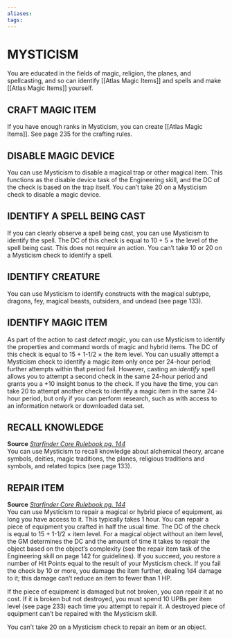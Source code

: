 ```yaml
---
aliases: 
tags: 
---
```

# MYSTICISM 
You are educated in the fields of magic, religion, the planes, and spellcasting, and so can identify [[Atlas Magic Items]] and spells and make [[Atlas Magic Items]] yourself.

## CRAFT MAGIC ITEM

If you have enough ranks in Mysticism, you can create [[Atlas Magic Items]]. See page 235 for the crafting rules.

## DISABLE MAGIC DEVICE

You can use Mysticism to disable a magical trap or other magical item. This functions as the disable device task of the Engineering skill, and the DC of the check is based on the trap itself. You can’t take 20 on a Mysticism check to disable a magic device.

## IDENTIFY A SPELL BEING CAST

If you can clearly observe a spell being cast, you can use Mysticism to identify the spell. The DC of this check is equal to 10 + 5 × the level of the spell being cast. This does not require an action. You can’t take 10 or 20 on a Mysticism check to identify a spell.

## IDENTIFY CREATURE

You can use Mysticism to identify constructs with the magical subtype, dragons, fey, magical beasts, outsiders, and undead (see page 133).

## IDENTIFY MAGIC ITEM

As part of the action to cast _detect magic_, you can use Mysticism to identify the properties and command words of magic and hybrid items. The DC of this check is equal to 15 + 1-1/2 × the item level. You can usually attempt a Mysticism check to identify a magic item only once per 24-hour period; further attempts within that period fail. However, casting an _identify_ spell allows you to attempt a second check in the same 24-hour period and grants you a +10 insight bonus to the check. If you have the time, you can take 20 to attempt another check to identify a magic item in the same 24-hour period, but only if you can perform research, such as with access to an information network or downloaded data set.

## RECALL KNOWLEDGE

**Source** [_Starfinder Core Rulebook pg. 144_](https://paizo.com/products/btpy9ssr?Starfinder-Core-Rulebook)  
You can use Mysticism to recall knowledge about alchemical theory, arcane symbols, deities, magic traditions, the planes, religious traditions and symbols, and related topics (see page 133).

## REPAIR ITEM

**Source** [_Starfinder Core Rulebook pg. 144_](https://paizo.com/products/btpy9ssr?Starfinder-Core-Rulebook)  
You can use Mysticism to repair a magical or hybrid piece of equipment, as long you have access to it. This typically takes 1 hour. You can repair a piece of equipment you crafted in half the usual time. The DC of the check is equal to 15 + 1-1/2 × item level. For a magical object without an item level, the GM determines the DC and the amount of time it takes to repair the object based on the object’s complexity (see the repair item task of the Engineering skill on page 142 for guidelines). If you succeed, you restore a number of Hit Points equal to the result of your Mysticism check. If you fail the check by 10 or more, you damage the item further, dealing 1d4 damage to it; this damage can’t reduce an item to fewer than 1 HP.  
  
If the piece of equipment is damaged but not broken, you can repair it at no cost. If it is broken but not destroyed, you must spend 10 UPBs per item level (see page 233) each time you attempt to repair it. A destroyed piece of equipment can’t be repaired with the Mysticism skill.  
  
You can’t take 20 on a Mysticism check to repair an item or an object.
